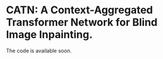 # CATN: A Context-Aggregated Transformer Network for Blind Image Inpainting.
The code is available soon.
